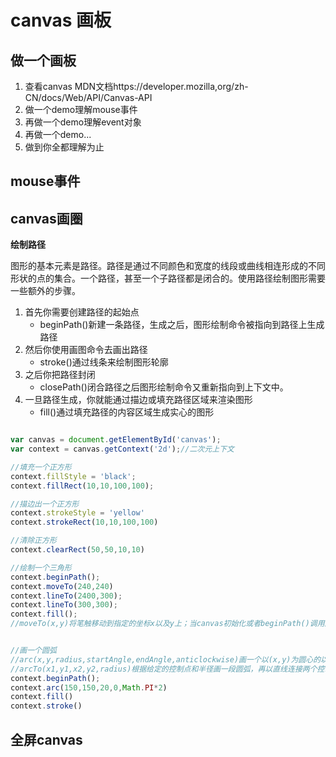 # canvas 画板



## 做一个画板

1. 查看canvas MDN文档https://developer.mozilla,org/zh-CN/docs/Web/API/Canvas-API
2. 做一个demo理解mouse事件
3. 再做一个demo理解event对象
4. 再做一个demo...
5. 做到你全都理解为止


## mouse事件

## canvas画圈


**绘制路径**

图形的基本元素是路径。路径是通过不同颜色和宽度的线段或曲线相连形成的不同形状的点的集合。一个路径，甚至一个子路径都是闭合的。使用路径绘制图形需要一些额外的步骤。

1. 首先你需要创建路径的起始点
    * beginPath()新建一条路径，生成之后，图形绘制命令被指向到路径上生成路径
2. 然后你使用画图命令去画出路径
    * stroke()通过线条来绘制图形轮廓
3. 之后你把路径封闭
    * closePath()闭合路径之后图形绘制命令又重新指向到上下文中。
4. 一旦路径生成，你就能通过描边或填充路径区域来渲染图形
    * fill()通过填充路径的内容区域生成实心的图形



```js

var canvas = document.getElementById('canvas');
var context = canvas.getContext('2d');//二次元上下文

//填充一个正方形
context.fillStyle = 'black';
context.fillRect(10,10,100,100);

//描边出一个正方形
context.strokeStyle = 'yellow'
context.strokeRect(10,10,100,100)

//清除正方形
context.clearRect(50,50,10,10)

//绘制一个三角形
context.beginPath();
context.moveTo(240,240)
context.lineTo(2400,300);
context.lineTo(300,300);
context.fill();
//moveTo(x,y)将笔触移动到指定的坐标x以及y上；当canvas初始化或者beginPath()调用后，你通常或使用moveTo()函数设置起点。


//画一个圆弧
//arc(x,y,radius,startAngle,endAngle,anticlockwise)画一个以(x,y)为圆心的以radius为半径的圆弧（圆），从startAngle开始到endAngle结束，按照anticlockwise给定的方向（默认为顺时针）来生成。
//arcTo(x1,y1,x2,y2,radius)根据给定的控制点和半径画一段圆弧，再以直线连接两个控制点
context.beginPath();
context.arc(150,150,20,0,Math.PI*2)
context.fill()
context.stroke()


```


## 全屏canvas